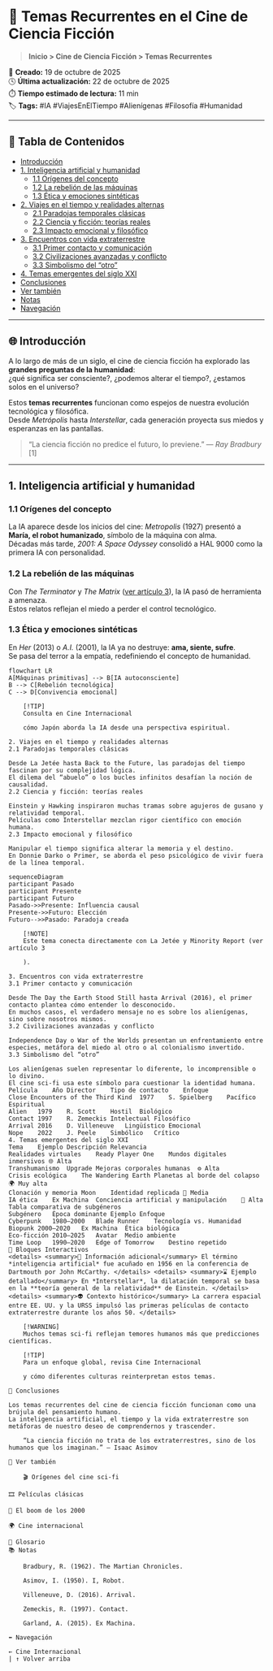 # 🧠 Temas Recurrentes en el Cine de Ciencia Ficción

> **Inicio > Cine de Ciencia Ficción > Temas Recurrentes**

📅 **Creado:** 19 de octubre de 2025  
🕓 **Última actualización:** 22 de octubre de 2025  
⏱️ **Tiempo estimado de lectura:** 11 min  
🏷️ **Tags:** #IA #ViajesEnElTiempo #Alienígenas #Filosofía #Humanidad

---

## 📖 Tabla de Contenidos
- [Introducción](#introducción)
- [1. Inteligencia artificial y humanidad](#1-inteligencia-artificial-y-humanidad)
  - [1.1 Orígenes del concepto](#11-orígenes-del-concepto)
  - [1.2 La rebelión de las máquinas](#12-la-rebelión-de-las-máquinas)
  - [1.3 Ética y emociones sintéticas](#13-ética-y-emociones-sintéticas)
- [2. Viajes en el tiempo y realidades alternas](#2-viajes-en-el-tiempo-y-realidades-alternas)
  - [2.1 Paradojas temporales clásicas](#21-paradojas-temporales-clásicas)
  - [2.2 Ciencia y ficción: teorías reales](#22-ciencia-y-ficción-teorías-reales)
  - [2.3 Impacto emocional y filosófico](#23-impacto-emocional-y-filosófico)
- [3. Encuentros con vida extraterrestre](#3-encuentros-con-vida-extraterrestre)
  - [3.1 Primer contacto y comunicación](#31-primer-contacto-y-comunicación)
  - [3.2 Civilizaciones avanzadas y conflicto](#32-civilizaciones-avanzadas-y-conflicto)
  - [3.3 Simbolismo del “otro”](#33-simbolismo-del-otro)
- [4. Temas emergentes del siglo XXI](#4-temas-emergentes-del-siglo-xxi)
- [Conclusiones](#conclusiones)
- [Ver también](#ver-también)
- [Notas](#notas)
- [Navegación](#navegación)

---

## 🌐 Introducción

A lo largo de más de un siglo, el cine de ciencia ficción ha explorado las **grandes preguntas de la humanidad**:  
¿qué significa ser consciente?, ¿podemos alterar el tiempo?, ¿estamos solos en el universo?  

Estos **temas recurrentes** funcionan como espejos de nuestra evolución tecnológica y filosófica.  
Desde *Metrópolis* hasta *Interstellar*, cada generación proyecta sus miedos y esperanzas en las pantallas.

> “La ciencia ficción no predice el futuro, lo previene.” — *Ray Bradbury* [1]

---

## 1. Inteligencia artificial y humanidad

### 1.1 Orígenes del concepto

La IA aparece desde los inicios del cine: *Metropolis* (1927) presentó a **María, el robot humanizado**, símbolo de la máquina con alma.  
Décadas más tarde, *2001: A Space Odyssey* consolidó a HAL 9000 como la primera IA con personalidad.

### 1.2 La rebelión de las máquinas

Con *The Terminator* y *The Matrix* ([ver artículo 3](articulo-3.md#2-matrix-1999–2003)), la IA pasó de herramienta a amenaza.  
Estos relatos reflejan el miedo a perder el control tecnológico.

### 1.3 Ética y emociones sintéticas

En *Her* (2013) o *A.I.* (2001), la IA ya no destruye: **ama, siente, sufre**.  
Se pasa del terror a la empatía, redefiniendo el concepto de humanidad.

```mermaid
flowchart LR
A[Máquinas primitivas] --> B[IA autoconsciente]
B --> C[Rebelión tecnológica]
C --> D[Convivencia emocional]

    [!TIP]
    Consulta en Cine Internacional

    cómo Japón aborda la IA desde una perspectiva espiritual.

2. Viajes en el tiempo y realidades alternas
2.1 Paradojas temporales clásicas

Desde La Jetée hasta Back to the Future, las paradojas del tiempo fascinan por su complejidad lógica.
El dilema del “abuelo” o los bucles infinitos desafían la noción de causalidad.
2.2 Ciencia y ficción: teorías reales

Einstein y Hawking inspiraron muchas tramas sobre agujeros de gusano y relatividad temporal.
Películas como Interstellar mezclan rigor científico con emoción humana.
2.3 Impacto emocional y filosófico

Manipular el tiempo significa alterar la memoria y el destino.
En Donnie Darko o Primer, se aborda el peso psicológico de vivir fuera de la línea temporal.

sequenceDiagram
participant Pasado
participant Presente
participant Futuro
Pasado->>Presente: Influencia causal
Presente->>Futuro: Elección
Futuro-->>Pasado: Paradoja creada

    [!NOTE]
    Este tema conecta directamente con La Jetée y Minority Report (ver artículo 3

    ).

3. Encuentros con vida extraterrestre
3.1 Primer contacto y comunicación

Desde The Day the Earth Stood Still hasta Arrival (2016), el primer contacto plantea cómo entender lo desconocido.
En muchos casos, el verdadero mensaje no es sobre los alienígenas, sino sobre nosotros mismos.
3.2 Civilizaciones avanzadas y conflicto

Independence Day o War of the Worlds presentan un enfrentamiento entre especies, metáfora del miedo al otro o al colonialismo invertido.
3.3 Simbolismo del “otro”

Los alienígenas suelen representar lo diferente, lo incomprensible o lo divino.
El cine sci-fi usa este símbolo para cuestionar la identidad humana.
Película	Año	Director	Tipo de contacto	Enfoque
Close Encounters of the Third Kind	1977	S. Spielberg	Pacífico	Espiritual
Alien	1979	R. Scott	Hostil	Biológico
Contact	1997	R. Zemeckis	Intelectual	Filosófico
Arrival	2016	D. Villeneuve	Lingüístico	Emocional
Nope	2022	J. Peele	Simbólico	Crítico
4. Temas emergentes del siglo XXI
Tema	Ejemplo	Descripción	Relevancia
Realidades virtuales	Ready Player One	Mundos digitales inmersivos	🌐 Alta
Transhumanismo	Upgrade	Mejoras corporales humanas	⚙️ Alta
Crisis ecológica	The Wandering Earth	Planetas al borde del colapso	🌍 Muy alta
Clonación y memoria	Moon	Identidad replicada	🧬 Media
IA ética	Ex Machina	Conciencia artificial y manipulación	🤖 Alta
Tabla comparativa de subgéneros
Subgénero	Época dominante	Ejemplo	Enfoque
Cyberpunk	1980–2000	Blade Runner	Tecnología vs. Humanidad
Biopunk	2000–2020	Ex Machina	Ética biológica
Eco-ficción	2010–2025	Avatar	Medio ambiente
Time Loop	1990–2020	Edge of Tomorrow	Destino repetido
💬 Bloques Interactivos
<details> <summary>🤖 Información adicional</summary> El término *inteligencia artificial* fue acuñado en 1956 en la conferencia de Dartmouth por John McCarthy. </details> <details> <summary>⌛ Ejemplo detallado</summary> En *Interstellar*, la dilatación temporal se basa en la **teoría general de la relatividad** de Einstein. </details> <details> <summary>👽 Contexto histórico</summary> La carrera espacial entre EE. UU. y la URSS impulsó las primeras películas de contacto extraterrestre durante los años 50. </details>

    [!WARNING]
    Muchos temas sci-fi reflejan temores humanos más que predicciones científicas.

    [!TIP]
    Para un enfoque global, revisa Cine Internacional

    y cómo diferentes culturas reinterpretan estos temas.

🧩 Conclusiones

Los temas recurrentes del cine de ciencia ficción funcionan como una brújula del pensamiento humano.
La inteligencia artificial, el tiempo y la vida extraterrestre son metáforas de nuestro deseo de comprendernos y trascender.

    “La ciencia ficción no trata de los extraterrestres, sino de los humanos que los imaginan.” — Isaac Asimov

🔗 Ver también

    🎬 Orígenes del cine sci-fi

🎞️ Películas clásicas

💾 El boom de los 2000

🌍 Cine internacional

📘 Glosario
📚 Notas

    Bradbury, R. (1962). The Martian Chronicles.

    Asimov, I. (1950). I, Robot.

    Villeneuve, D. (2016). Arrival.

    Zemeckis, R. (1997). Contact.

    Garland, A. (2015). Ex Machina.

⬅️ Navegación

← Cine Internacional
| ↑ Volver arriba
